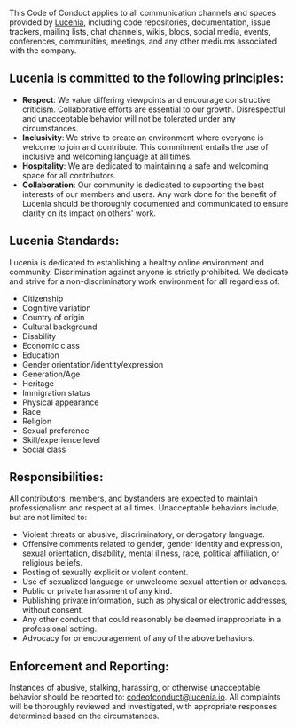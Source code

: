 This Code of Conduct applies to all communication channels and spaces provided by [Lucenia](https://lucenia.io), including code repositories, documentation, issue trackers, mailing lists, chat channels, wikis, blogs, social media, events, conferences, communities, meetings, and any other mediums associated with the company.

## **Lucenia is committed to the following principles:**

* **Respect**: We value differing viewpoints and encourage constructive criticism. Collaborative efforts are essential to our growth. Disrespectful and unacceptable behavior will not be tolerated under any circumstances.
* **Inclusivity**: We strive to create an environment where everyone is welcome to join and contribute. This commitment entails the use of inclusive and welcoming language at all times.
* **Hospitality**: We are dedicated to maintaining a safe and welcoming space for all contributors.
* **Collaboration**: Our community is dedicated to supporting the best interests of our members and users. Any work done for the benefit of Lucenia should be thoroughly documented and communicated to ensure clarity on its impact on others' work.

## **Lucenia Standards:**

Lucenia is dedicated to establishing a healthy online environment and community.
Discrimination against anyone is strictly prohibited. We dedicate and strive for a non-discriminatory work environment for all regardless of:

* Citizenship
* Cognitive variation
* Country of origin
* Cultural background
* Disability
* Economic class
* Education
* Gender orientation/identity/expression
* Generation/Age
* Heritage
* Immigration status
* Physical appearance
* Race
* Religion
* Sexual preference
* Skill/experience level
* Social class


## **Responsibilities:**

All contributors, members, and bystanders are expected to maintain professionalism and respect at all times. Unacceptable behaviors include, but are not limited to:

* Violent threats or abusive, discriminatory, or derogatory language.
* Offensive comments related to gender, gender identity and expression, sexual orientation, disability, mental illness, race, political affiliation, or religious beliefs.
* Posting of sexually explicit or violent content.
* Use of sexualized language or unwelcome sexual attention or advances.
* Public or private harassment of any kind.
* Publishing private information, such as physical or electronic addresses, without consent.
* Any other conduct that could reasonably be deemed inappropriate in a professional setting.
* Advocacy for or encouragement of any of the above behaviors.


## **Enforcement and Reporting:**

Instances of abusive, stalking, harassing, or otherwise unacceptable behavior should be reported to: [codeofconduct@lucenia.io](mailto:codeofconduct@lucenia.io). All complaints will be thoroughly reviewed and investigated, with appropriate responses determined based on the circumstances.
